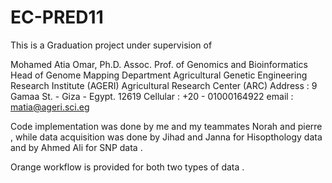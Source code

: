 # EC-PRED11

This is a Graduation project under supervision of 

Mohamed Atia Omar, Ph.D.
Assoc. Prof. of Genomics and Bioinformatics
Head of Genome Mapping Department 
Agricultural Genetic Engineering Research Institute (AGERI)
Agricultural Research Center (ARC)
Address :  9 Gamaa St. - Giza - Egypt. 12619
Cellular : +20 - 01000164922
email : matia@ageri.sci.eg

Code implementation was done by me and my teammates Norah and pierre  , while data acquisition was done by Jihad and Janna for Hisopthology data and by 
Ahmed Ali for SNP data  . 


Orange workflow is provided for both two types of data  . 
